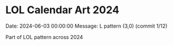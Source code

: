 # LOL Calendar Art 2024

Date: 2024-06-03 00:00:00
Message: L pattern (3,0) (commit 1/12)

Part of LOL pattern across 2024
